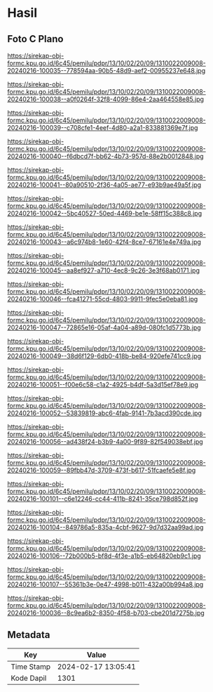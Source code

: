 # Hasil

## Foto C Plano

https://sirekap-obj-formc.kpu.go.id/6c45/pemilu/pdpr/13/10/02/20/09/1310022009008-20240216-100035--778594aa-90b5-48d9-aef2-00955237e648.jpg

https://sirekap-obj-formc.kpu.go.id/6c45/pemilu/pdpr/13/10/02/20/09/1310022009008-20240216-100038--a0f0264f-32f8-4099-86e4-2aa464558e85.jpg

https://sirekap-obj-formc.kpu.go.id/6c45/pemilu/pdpr/13/10/02/20/09/1310022009008-20240216-100039--c708cfe1-4eef-4d80-a2a1-833881369e7f.jpg

https://sirekap-obj-formc.kpu.go.id/6c45/pemilu/pdpr/13/10/02/20/09/1310022009008-20240216-100040--f6dbcd7f-bb62-4b73-957d-88e2b0012848.jpg

https://sirekap-obj-formc.kpu.go.id/6c45/pemilu/pdpr/13/10/02/20/09/1310022009008-20240216-100041--80a90510-2f36-4a05-ae77-e93b9ae49a5f.jpg

https://sirekap-obj-formc.kpu.go.id/6c45/pemilu/pdpr/13/10/02/20/09/1310022009008-20240216-100042--5bc40527-50ed-4469-be1e-58ff15c388c8.jpg

https://sirekap-obj-formc.kpu.go.id/6c45/pemilu/pdpr/13/10/02/20/09/1310022009008-20240216-100043--a6c974b8-1e60-42f4-8ce7-67161e4e749a.jpg

https://sirekap-obj-formc.kpu.go.id/6c45/pemilu/pdpr/13/10/02/20/09/1310022009008-20240216-100045--aa8ef927-a710-4ec8-9c26-3e3f68ab0171.jpg

https://sirekap-obj-formc.kpu.go.id/6c45/pemilu/pdpr/13/10/02/20/09/1310022009008-20240216-100046--fca41271-55cd-4803-9911-9fec5e0eba81.jpg

https://sirekap-obj-formc.kpu.go.id/6c45/pemilu/pdpr/13/10/02/20/09/1310022009008-20240216-100047--72865e16-05af-4a04-a89d-080fc1d5773b.jpg

https://sirekap-obj-formc.kpu.go.id/6c45/pemilu/pdpr/13/10/02/20/09/1310022009008-20240216-100049--38d6f129-6db0-418b-be84-920efe741cc9.jpg

https://sirekap-obj-formc.kpu.go.id/6c45/pemilu/pdpr/13/10/02/20/09/1310022009008-20240216-100051--f00e6c58-c1a2-4925-b4df-5a3d15ef78e9.jpg

https://sirekap-obj-formc.kpu.go.id/6c45/pemilu/pdpr/13/10/02/20/09/1310022009008-20240216-100052--53839819-abc6-4fab-9141-7b3acd390cde.jpg

https://sirekap-obj-formc.kpu.go.id/6c45/pemilu/pdpr/13/10/02/20/09/1310022009008-20240216-100056--ad438f24-b3b9-4a00-9f89-82f549038ebf.jpg

https://sirekap-obj-formc.kpu.go.id/6c45/pemilu/pdpr/13/10/02/20/09/1310022009008-20240216-100059--89fbb47d-3709-473f-b617-51fcaefe5e8f.jpg

https://sirekap-obj-formc.kpu.go.id/6c45/pemilu/pdpr/13/10/02/20/09/1310022009008-20240216-100101--c6e12246-cc44-411b-8241-35ce798d852f.jpg

https://sirekap-obj-formc.kpu.go.id/6c45/pemilu/pdpr/13/10/02/20/09/1310022009008-20240216-100104--849786a5-835a-4cbf-9627-9d7d32aa99ad.jpg

https://sirekap-obj-formc.kpu.go.id/6c45/pemilu/pdpr/13/10/02/20/09/1310022009008-20240216-100106--72b000b5-bf8d-4f3e-a1b5-eb64820eb9c1.jpg

https://sirekap-obj-formc.kpu.go.id/6c45/pemilu/pdpr/13/10/02/20/09/1310022009008-20240216-100107--55361b3e-0e47-4998-b011-432a00b994a8.jpg

https://sirekap-obj-formc.kpu.go.id/6c45/pemilu/pdpr/13/10/02/20/09/1310022009008-20240216-100036--8c9ea6b2-8350-4f58-b703-cbe201d7275b.jpg


## Metadata

| Key        | Value               |
| ---------- | ------------------- |
| Time Stamp | 2024-02-17 13:05:41 |
| Kode Dapil | 1301                |



